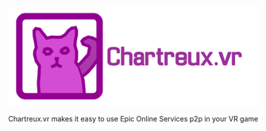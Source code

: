 ![ChartreuxLogo](https://github.com/TheScruffyKat/chartreux.vr/blob/main/github/Chartreux_SmallGithub.png?raw=true)

Chartreux.vr makes it easy to use Epic Online Services p2p in your VR game
